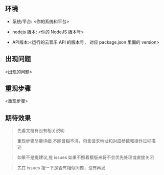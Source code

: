## 环境
- 系统/平台: <你的系统和平台>

- nodejs 版本: <你的 NodeJS 版本号>

- API版本:<运行的云音乐 API 的版本号， 对应 package.json 里面的 version>

## 出现问题
<出现的问题>

## 重现步骤
<重现步骤>

## 期待效果

>先看文档有没有相关说明

>重现步骤尽量详细,不能含糊不清，包含请求地址和对应参数和操作过程描述

>如果不是提建议,提 issues 如果不照着模版来将不会优先处理或直接关闭

>先在 issues 搜一下是否有相似问题，没有再发
